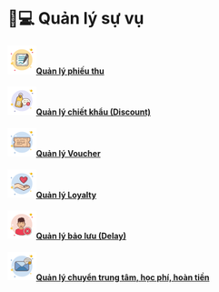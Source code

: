 # 👨💻 Quản lý sự vụ

#### ![](../../.gitbook/assets/icons8-goodnotes-50.png)[Quản lý phiếu thu](quan-ly-phieu-thu.md)

#### ![](<../../.gitbook/assets/icons8-price-tag-50 (2).png>)[Quản lý chiết khẩu (Discount)](quan-ly-chiet-khau-discount.md)

#### ![](../../.gitbook/assets/icons8-ticket-50.png)[Quản lý Voucher](quan-ly-ma-giam-gia-sponsor.md)

#### ![](<../../.gitbook/assets/icons8-trust-50 (1).png>)[Quản lý Loyalty](quan-ly-diem-tich-luy-loyalty/)

#### ![](../../.gitbook/assets/icons8-delete-male-user-50.png)[Quản lý bảo lưu (Delay)](quan-li-delay/)

#### ![](../../.gitbook/assets/icons8-money-transfer-50.png)[Quản lý chuyển trung tâm, học phí, hoàn tiền](quan-li-chuyen-trung-tam-hoc-phi-hoan-tien.md)
